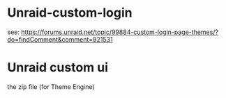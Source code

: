 # Unraid-custom-login

see: https://forums.unraid.net/topic/99884-custom-login-page-themes/?do=findComment&comment=921531

# Unraid custom ui

the zip file (for Theme Engine)

